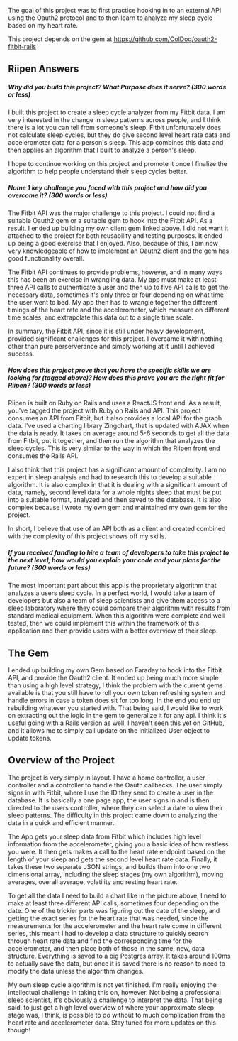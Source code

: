 The goal of this project was to first practice hooking in to an external API using the Oauth2 protocol and to then learn to analyze my sleep cycle based on my heart rate.

This project depends on the gem at https://github.com/ColDog/oauth2-fitbit-rails

## Riipen Answers
##### Why did you build this project? What Purpose does it serve? (300 words or less)
I built this project to create a sleep cycle analyzer from my Fitbit data. I am very interested in the change in sleep patterns across people, and I think there is a lot you can tell from someone's sleep. Fitbit unfortunately does not calculate sleep cycles, but they do give second level heart rate data and accelerometer data for a person's sleep. This app combines this data and then applies an algorithm that I built to analyze a person's sleep.

I hope to continue working on this project and promote it once I finalize the algorithm to help people understand their sleep cycles better.

##### Name 1 key challenge you faced with this project and how did you overcome it? (300 words or less)
The Fitbit API was the major challenge to this project. I could not find a suitable Oauth2 gem or a suitable gem to hook into the Fitbit API. As a result, I ended up building my own client gem linked above. I did not want it attached to the project for both reusability and testing purposes. It ended up being a good exercise that I enjoyed. Also, because of this, I am now very knowledgeable of how to implement an Oauth2 client and the gem has good functionality overall. 

The Fitbit API continues to provide problems, however, and in many ways this has been an exercise in wrangling data. My app must make at least three API calls to authenticate a user and then up to five API calls to get the necessary data, sometimes it's only three or four depending on what time the user went to bed. My app then has to wrangle together the different timings of the heart rate and the accelerometer, which measure on different time scales, and extrapolate this data out to a single time scale.

In summary, the Fitbit API, since it is still under heavy development, provided significant challenges for this project. I overcame it with nothing other than pure perserverance and simply working at it until I achieved success.


##### How does this project prove that you have the specific skills we are looking for (tagged above)? How does this prove you are the right fit for Riipen? (300 words or less)
Riipen is built on Ruby on Rails and uses a ReactJS front end. As a result, you've tagged the project with Ruby on Rails and API. This project consumes an API from Fitbit, but it also provides a local API for the graph data. I've used a charting library Zingchart, that is updated with AJAX when the data is ready. It takes on average around 5-6 seconds to get all the data from Fitbit, put it together, and then run the algorithm that analyzes the sleep cycles. This is very similar to the way in which the Riipen front end consumes the Rails API.

I also think that this project has a significant amount of complexity. I am no expert in sleep analysis and had to research this to develop a suitable algorithm. It is also complex in that it is dealing with a significant amount of data, namely, second level data for a whole nights sleep that must be put into a suitable format, analyzed and then saved to the database. It is also complex because I wrote my own gem and maintained my own gem for the project.

In short, I believe that use of an API both as a client and created combined with the complexity of this project shows off my skills.

##### If you received funding to hire a team of developers to take this project to the next level, how would you explain your code and your plans for the future? (300 words or less)
The most important part about this app is the proprietary algorithm that analyzes a users sleep cycle. In a perfect world, I would take a team of developers but also a team of sleep scientists and give them access to a sleep laboratory where they could compare their algorithm with results from standard medical equipment. When this algorithm were complete and well tested, then we could implement this within the framework of this application and then provide users with a better overview of their sleep.

## The Gem
I ended up building my own Gem based on Faraday to hook into the Fitbit API, and provide the Oauth2 client. It ended up being much more simple than using a high level strategy, I think the problem with the current gems available is that you still have to roll your own token refreshing system and handle errors in case a token does sit for too long. In the end you end up rebuilding whatever you started with. That being said, I would like to work on extracting out the logic in the gem to generalize it for any api. I think it's useful going with a Rails version as well, I haven't seen this yet on GitHub, and it allows me to simply call update on the initialized User object to update tokens.

## Overview of the Project
The project is very simply in layout. I have a home controller, a user controller and a controller to handle the Oauth callbacks. The user simply signs in with Fitbit, where I use the ID they send to create a user in the database. It is basically a one page app, the user signs in and is then directed to the users controller, where they can select a date to view their sleep patterns. The difficulty in this project came down to analyzing the data in a quick and efficient manner.

The App gets your sleep data from Fitbit which includes high level information from the accelerometer, giving you a basic idea of how restless you were. It then gets makes a call to the heart rate endpoint based on the length of your sleep and gets the second level heart rate data. Finally, it takes these two separate JSON strings, and builds them into one two dimensional array, including the sleep stages (my own algorithm), moving averages, overall average, volatility and resting heart rate.

To get all the data I need to build a chart like in the picture above, I need to make at least three different API calls, sometimes four depending on the date. One of the trickier parts was figuring out the date of the sleep, and getting the exact series for the heart rate that was needed, since the measurements for the accelerometer and the heart rate come in different series, this meant I had to develop a data structure to quickly search through heart rate data and find the corresponding time for the accelerometer, and then place both of those in the same, new, data structure. Everything is saved to a big Postgres array. It takes around 100ms to actually save the data, but once it is saved there is no reason to need to modify the data unless the algorithm changes.

My own sleep cycle algorithm is not yet finished. I'm really enjoying the intellectual challenge in taking this on, however. Not being a professional sleep scientist, it's obviously a challenge to interpret the data. That being said, to just get a high level overview of where your approximate sleep stage was, I think, is possible to do without to much complication from the heart rate and accelerometer data. Stay tuned for more updates on this though!
